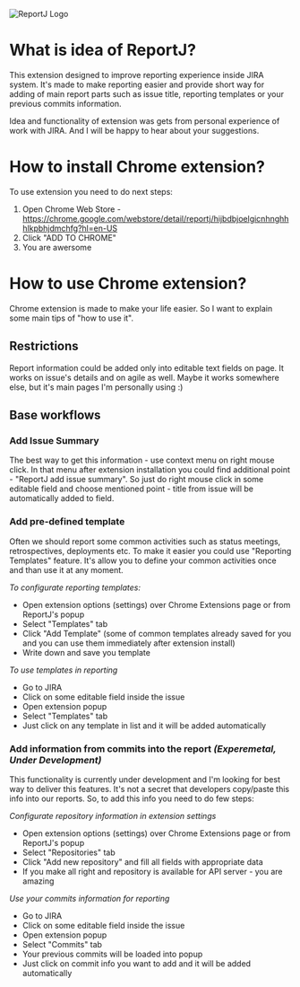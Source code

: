 ![ReportJ Logo](https://github.com/mishani0x0ef/ReportJ/blob/master/ReportJ.Extension.Chrome/img/logo-lg.png)

# What is idea of ReportJ?

This extension designed to improve reporting experience inside JIRA system. It's made to make reporting easier and provide short way for adding of main report parts such as issue title, reporting templates or your previous commits information.

Idea and functionality of extension was gets from personal experience of work with JIRA. And I will be happy to hear about your suggestions.

# How to install Chrome extension?

To use extension you need to do next steps:

1. Open Chrome Web Store - https://chrome.google.com/webstore/detail/reportj/hijbdbjoelgicnhnghhhlkpbhjdmchfg?hl=en-US
2. Click "ADD TO CHROME"
3. You are awersome

# How to use Chrome extension?

Chrome extension is made to make your life easier. So I want to explain some main tips of "how to use it".

## Restrictions

Report information could be added only into editable text fields on page. It works on issue's details and on agile as well. Maybe it works somewhere else, but it's main pages I'm personally using :)

## Base workflows

### Add Issue Summary

The best way to get this information - use context menu on right mouse click. In that menu after extension installation you could find additional point - "ReportJ add issue summary". So just do right mouse click in some editable field and choose mentioned point - title from issue will be automatically added to field.

### Add pre-defined template

Often we should report some common activities such as status meetings, retrospectives, deployments etc. To make it easier you could use "Reporting Templates" feature. It's allow you to define your common activities once and than use it at any moment.

*To configurate reporting templates:*

* Open extension options (settings) over Chrome Extensions page or from ReportJ's popup
* Select "Templates" tab
* Click "Add Template" (some of common templates already saved for you and you can use them immediately after extension install)
* Write down and save you template

*To use templates in reporting*

* Go to JIRA
* Click on some editable field inside the issue
* Open extension popup 
* Select "Templates" tab
* Just click on any template in list and it will be added automatically

### Add information from commits into the report *(Experemetal, Under Development)*

This functionality is currently under development and I'm looking for best way to deliver this features.
It's not a secret that developers copy/paste this info into our reports. So, to add this info you need to do few steps:

*Configurate repository information in extension settings*

* Open extension options (settings) over Chrome Extensions page or from ReportJ's popup
* Select "Repositories" tab
* Click "Add new repository" and fill all fields with appropriate data
* If you make all right and repository is available for API server - you are amazing

*Use your commits information for reporting*

* Go to JIRA
* Click on some editable field inside the issue
* Open extension popup 
* Select "Commits" tab
* Your previous commits will be loaded into popup
* Just click on commit info you want to add and it will be added automatically
